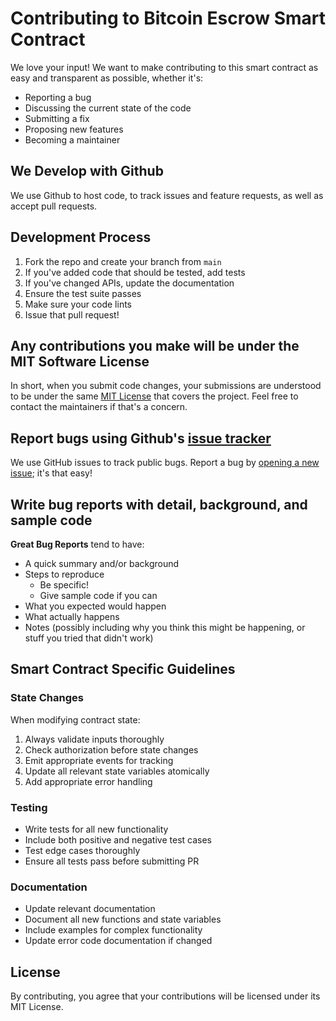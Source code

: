 # Contributing to Bitcoin Escrow Smart Contract

We love your input! We want to make contributing to this smart contract as easy and transparent as possible, whether it's:

- Reporting a bug
- Discussing the current state of the code
- Submitting a fix
- Proposing new features
- Becoming a maintainer

## We Develop with Github

We use Github to host code, to track issues and feature requests, as well as accept pull requests.

## Development Process

1. Fork the repo and create your branch from `main`
2. If you've added code that should be tested, add tests
3. If you've changed APIs, update the documentation
4. Ensure the test suite passes
5. Make sure your code lints
6. Issue that pull request!

## Any contributions you make will be under the MIT Software License

In short, when you submit code changes, your submissions are understood to be under the same [MIT License](LICENSE) that covers the project. Feel free to contact the maintainers if that's a concern.

## Report bugs using Github's [issue tracker](../../issues)

We use GitHub issues to track public bugs. Report a bug by [opening a new issue](../../issues/new); it's that easy!

## Write bug reports with detail, background, and sample code

**Great Bug Reports** tend to have:

- A quick summary and/or background
- Steps to reproduce
  - Be specific!
  - Give sample code if you can
- What you expected would happen
- What actually happens
- Notes (possibly including why you think this might be happening, or stuff you tried that didn't work)

## Smart Contract Specific Guidelines

### State Changes

When modifying contract state:

1. Always validate inputs thoroughly
2. Check authorization before state changes
3. Emit appropriate events for tracking
4. Update all relevant state variables atomically
5. Add appropriate error handling

### Testing

- Write tests for all new functionality
- Include both positive and negative test cases
- Test edge cases thoroughly
- Ensure all tests pass before submitting PR

### Documentation

- Update relevant documentation
- Document all new functions and state variables
- Include examples for complex functionality
- Update error code documentation if changed

## License

By contributing, you agree that your contributions will be licensed under its MIT License.
